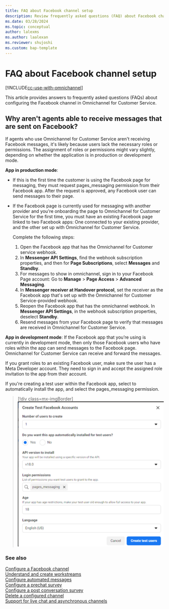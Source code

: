 ```yaml
---
title: FAQ about Facebook channel setup
description: Review frequently asked questions (FAQ) about Facebook channel configuration in Omnichannel for Customer Service.
ms.date: 03/28/2024
ms.topic: conceptual
author: lalexms
ms.author: laalexan
ms.reviewer: shujoshi
ms.custom: bap-template
---
```


# FAQ about Facebook channel setup

[!INCLUDE[cc-use-with-omnichannel](../../includes/cc-use-with-omnichannel.md)]

This article provides answers to frequently asked questions (FAQs) about configuring the Facebook channel in Omnichannel for Customer Service.

## Why aren't agents able to receive messages that are sent on Facebook? 

If agents who use Omnichannel for Customer Service aren't receiving Facebook messages, it's likely because users lack the necessary roles or permissions. The assignment of roles or permissions might vary slightly, depending on whether the application is in production or development mode. 

**App in production mode**: 
- If this is the first time the customer is using the Facebook page for messaging, they must request pages_messaging permission from their Facebook app. After the request is approved, any Facebook user can send messages to their page.

- If the Facebook page is currently used for messaging with another provider and you're onboarding the page to Omnichannel for Customer Service for the first time, you must have an existing Facebook page linked to two Facebook apps: One connected to your existing provider, and the other set up with Omnichannel for Customer Service.<br>

  Complete the following steps:
  1. Open the Facebook app that has the Omnichannel for Customer service webhook.
  1. In **Messenger API Settings**, find the webhook subscription properties, and then for **Page Subscriptions**, select **Messages** and **Standby**.
  1. For messages to show in omnichannel, sign in to your Facebook Page account: Go to **Manage** > **Page Access** > **Advanced Messaging**.
  1. In **Messenger receiver at Handover protocol**, set the receiver as the Facebook app that's set up with the Omnichannel for Customer Service-provided webhook.
  1. Reopen the Facebook app that has the omnichannel webhook. In **Messenger API Settings**, in the webhook subscription properties, deselect **Standby**.
  1. Resend messages from your Facebook page to verify that messages are received in Omnichannel for Customer Service.


**App in development mode**: If the Facebook app that you’re using is currently in development mode, then only those Facebook users who have roles within the app can send messages to the Facebook page. Omnichannel for Customer Service can receive and forward the messages. 

If you grant roles to an existing Facebook user, make sure the user has a Meta Developer account. They need to sign in and accept the assigned role invitation to the app from their account. 

If you're creating a test user within the Facebook app, select to automatically install the app, and select the pages_messaging permission.​

> [!div class=mx-imgBorder]
> ![Create test user with pages_messaging permission in Facebook app.](../media/facebook-test-account-configure.png "Create Facebook app test user with pages_messaging permission")

### See also

[Configure a Facebook channel](configure-facebook-channel.md)<br>
[Understand and create workstreams](create-workstreams.md)<br>
[Configure automated messages](configure-automated-message.md)<br>
[Configure a prechat survey](configure-pre-chat-survey.md)<br>
[Configure a post conversation survey](configure-post-conversation-survey.md)<br>
[Delete a configured channel](delete-channel.md)<br>
[Support for live chat and asynchronous channels](card-support-in-channels.md)
